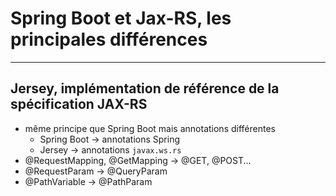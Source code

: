 # Spring Boot et Jax-RS, les principales différences

----

## Jersey, implémentation de référence de la spécification JAX-RS
- même principe que Spring Boot mais annotations différentes
    - Spring Boot -> annotations Spring
    - Jersey -> annotations `javax.ws.rs`
- @RequestMapping, @GetMapping -> @GET, @POST...
- @RequestParam -> @QueryParam
- @PathVariable -> @PathParam